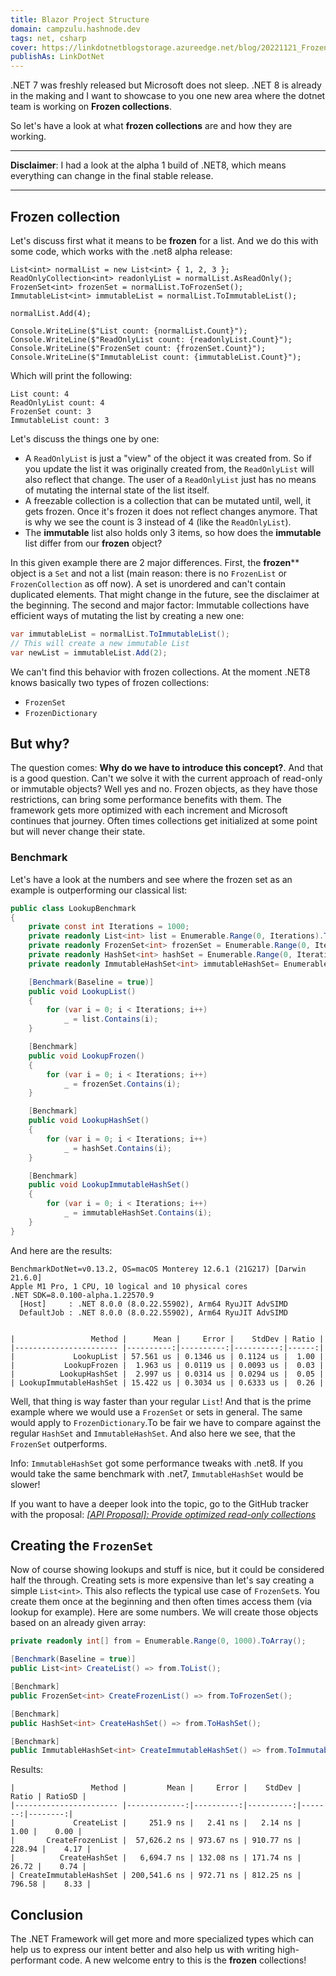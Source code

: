 ```yaml
---
title: Blazor Project Structure
domain: campzulu.hashnode.dev
tags: net, csharp
cover: https://linkdotnetblogstorage.azureedge.net/blog/20221121_Frozen/Thumbnail.jpg
publishAs: LinkDotNet
---
```


.NET 7 was freshly released but Microsoft does not sleep. .NET 8 is already in the making and I want to showcase to you one new area where the dotnet team is working on **Frozen collections**. 

So let's have a look at what **frozen collections** are and how they are working.

---

**Disclaimer**: I had a look at the alpha 1 build of .NET8, which means everything can change in the final stable release.

---

## Frozen collection
Let's discuss first what it means to be **frozen** for a list. And we do this with some code, which works with the .net8 alpha release:
```
List<int> normalList = new List<int> { 1, 2, 3 };
ReadOnlyCollection<int> readonlyList = normalList.AsReadOnly();
FrozenSet<int> frozenSet = normalList.ToFrozenSet();
ImmutableList<int> immutableList = normalList.ToImmutableList();

normalList.Add(4);

Console.WriteLine($"List count: {normalList.Count}");
Console.WriteLine($"ReadOnlyList count: {readonlyList.Count}");
Console.WriteLine($"FrozenSet count: {frozenSet.Count}");
Console.WriteLine($"ImmutableList count: {immutableList.Count}");
```

Which will print the following:

```no-class
List count: 4
ReadOnlyList count: 4
FrozenSet count: 3
ImmutableList count: 3
```

Let's discuss the things one by one:
 * A `ReadOnlyList` is just a "view" of the object it was created from. So if you update the list it was originally created from, the `ReadOnlyList` will also reflect that change. The user of a `ReadOnlyList` just has no means of mutating the internal state of the list itself.
 * A freezable collection is a collection that can be mutated until, well, it gets frozen. Once it's frozen it does not reflect changes anymore. That is why we see the count is 3 instead of 4 (like the `ReadOnlyList`).
 * The **immutable** list also holds only 3 items, so how does the **immutable** list differ from our **frozen** object?

In this given example there are 2 major differences. First, the **frozen**** object is a `Set` and not a list (main reason: there is no `FrozenList` or `FrozenCollection` as off now). A set is unordered and can't contain duplicated elements. That might change in the future, see the disclaimer at the beginning. The second and major factor: Immutable collections have efficient ways of mutating the list by creating a new one: 

```csharp
var immutableList = normalList.ToImmutableList();
// This will create a new immutable List
var newList = immutableList.Add(2);
```

We can't find this behavior with frozen collections. At the moment .NET8 knows basically two types of frozen collections:
 * `FrozenSet`
 * `FrozenDictionary`

## But why?
The question comes: **Why do we have to introduce this concept?**. And that is a good question. Can't we solve it with the current approach of read-only or immutable objects? Well yes and no. Frozen objects, as they have those restrictions, can bring some performance benefits with them. The framework gets more optimized with each increment and Microsoft continues that journey. Often times collections get initialized at some point but will never change their state. 

### Benchmark
Let's have a look at the numbers and see where the frozen set as an example is outperforming our classical list:
```csharp
public class LookupBenchmark
{
    private const int Iterations = 1000;
    private readonly List<int> list = Enumerable.Range(0, Iterations).ToList();
    private readonly FrozenSet<int> frozenSet = Enumerable.Range(0, Iterations).ToFrozenSet();
    private readonly HashSet<int> hashSet = Enumerable.Range(0, Iterations).ToHashSet();
    private readonly ImmutableHashSet<int> immutableHashSet= Enumerable.Range(0, Iterations).ToImmutableHashSet();

    [Benchmark(Baseline = true)]
    public void LookupList()
    {
        for (var i = 0; i < Iterations; i++)
            _ = list.Contains(i);
    }

    [Benchmark]
    public void LookupFrozen()
    {
        for (var i = 0; i < Iterations; i++)
            _ = frozenSet.Contains(i);
    }

    [Benchmark]
    public void LookupHashSet()
    {
        for (var i = 0; i < Iterations; i++)
            _ = hashSet.Contains(i);
    }

    [Benchmark]
    public void LookupImmutableHashSet()
    {
        for (var i = 0; i < Iterations; i++)
            _ = immutableHashSet.Contains(i);
    }
}
```

And here are the results:
```no-class
BenchmarkDotNet=v0.13.2, OS=macOS Monterey 12.6.1 (21G217) [Darwin 21.6.0]
Apple M1 Pro, 1 CPU, 10 logical and 10 physical cores
.NET SDK=8.0.100-alpha.1.22570.9
  [Host]     : .NET 8.0.0 (8.0.22.55902), Arm64 RyuJIT AdvSIMD
  DefaultJob : .NET 8.0.0 (8.0.22.55902), Arm64 RyuJIT AdvSIMD


|                 Method |      Mean |     Error |    StdDev | Ratio |
|----------------------- |----------:|----------:|----------:|------:|
|             LookupList | 57.561 us | 0.1346 us | 0.1124 us |  1.00 |
|           LookupFrozen |  1.963 us | 0.0119 us | 0.0093 us |  0.03 |
|          LookupHashSet |  2.997 us | 0.0314 us | 0.0294 us |  0.05 |
| LookupImmutableHashSet | 15.422 us | 0.3034 us | 0.6333 us |  0.26 |
```

Well, that thing is way faster than your regular `List`! And that is the prime example where we would use a `FrozenSet` or sets in general. The same would apply to `FrozenDictionary`.To be fair we have to compare against the regular `HashSet` and `ImmutableHashSet`. And also here we see, that the `FrozenSet` outperforms.

Info: `ImmutableHashSet` got some performance tweaks with .net8. If you would take the same benchmark with .net7, `ImmutableHashSet` would be slower!

If you want to have a deeper look into the topic, go to the GitHub tracker with the proposal: [*[API Proposal]: Provide optimized read-only collections*](https://github.com/dotnet/runtime/issues/67209)

## Creating the `FrozenSet`
Now of course showing lookups and stuff is nice, but it could be considered half the through. Creating sets is more expensive than let's say creating a simple `List<int>`. This also reflects the typical use case of `FrozenSet`s. You create them once at the beginning and then often times access them (via lookup for example). Here are some numbers. We will create those objects based on an already given array:

```csharp
private readonly int[] from = Enumerable.Range(0, 1000).ToArray();

[Benchmark(Baseline = true)]
public List<int> CreateList() => from.ToList();

[Benchmark]
public FrozenSet<int> CreateFrozenList() => from.ToFrozenSet();

[Benchmark]
public HashSet<int> CreateHashSet() => from.ToHashSet();

[Benchmark]
public ImmutableHashSet<int> CreateImmutableHashSet() => from.ToImmutableHashSet();
```

Results:
```no-class
|                 Method |         Mean |     Error |    StdDev |  Ratio | RatioSD |
|----------------------- |-------------:|----------:|----------:|-------:|--------:|
|             CreateList |     251.9 ns |   2.41 ns |   2.14 ns |   1.00 |    0.00 |
|       CreateFrozenList |  57,626.2 ns | 973.67 ns | 910.77 ns | 228.94 |    4.17 |
|          CreateHashSet |   6,694.7 ns | 132.08 ns | 171.74 ns |  26.72 |    0.74 |
| CreateImmutableHashSet | 200,541.6 ns | 972.71 ns | 812.25 ns | 796.58 |    8.33 |
```

## Conclusion
The .NET Framework will get more and more specialized types which can help us to express our intent better and also help us with writing high-performant code. A new welcome entry to this is the **frozen** collections!